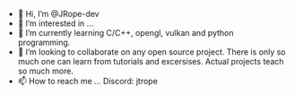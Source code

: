 - 👋 Hi, I’m @JRope-dev
- 👀 I’m interested in ...
- 🌱 I’m currently learning C/C++, opengl, vulkan and python programming.
- 💞️ I’m looking to collaborate on any open source project. There is only so much one can learn from tutorials and excersises. Actual projects teach so much more.
- 📫 How to reach me ... Discord: jtrope

<!---
JRope-dev/JRope-dev is a ✨ special ✨ repository because its `README.md` (this file) appears on your GitHub profile.
You can click the Preview link to take a look at your changes.
--->
